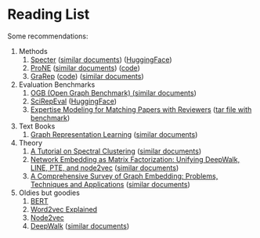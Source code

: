 # Reading List

Some recommendations:

<ol>
<li>Methods
    <ol>
    <li><a href="https://aclanthology.org/2020.acl-main.207.pdf">Specter</a> (<a href="Specter.md">similar documents</a>)
(<a href="https://huggingface.co/allenai/specter2">HuggingFace</a>)
</li>
    <li><a href="https://www.ijcai.org/proceedings/2019/0594.pdf">ProNE</a> (<a href="ProNE.md">similar documents</a>) 
(<a href="https://github.com/VHRanger/nodevectors/blob/master/nodevectors/prone.py">code</a>)</li>
    <li><a href="https://dl.acm.org/doi/10.1145/2806416.2806512">GraRep</a>
(<a href="https://github.com/VHRanger/nodevectors/blob/master/nodevectors/grarep.py">code</a>) (<a href="GraRep.md">similar documents</a>)
</li>
    </ol>
</li>
<li>Evaluation Benchmarks
    <ol>
    <li><a href="https://arxiv.org/pdf/2103.09430.pdf">OGB (Open Graph Benchmark) (<a href="OGB_Benchmarks.md">similar documents</a>)</a></li>
    <li><a href="https://arxiv.org/abs/2211.13308">SciRepEval</a> (<a href="https://huggingface.co/datasets/allenai/scirepeval">HuggingFace</a>)</li>
    <li><a href="https://people.cs.umass.edu/~mccallum/papers/expertise-kdd2007s.pdf">Expertise Modeling for Matching Papers with Reviewers</a>
(<a href="https://mimno.infosci.cornell.edu/data/nips_reviewer_data.tar.gz">tar file with benchmark</a>)
    </ol>
</li>
<li>Text Books
    <ol>
    <li><a href="https://www.cs.mcgill.ca/~wlh/grl_book/files/GRL_Book.pdf">Graph Representation Learning</a> (<a href="Graph_Learning_Book.md">similar documents</a>)</li>
    </ol>
</li>
<li>Theory
    <ol>
    <li><a href="https://arxiv.org/pdf/0711.0189.pdf">A Tutorial on Spectral Clustering</a> (<a href="Spectral_Graph_Theory.md">similar documents</a>)</li>   
    <li><a href="https://arxiv.org/pdf/1710.02971.pdf">Network Embedding as Matrix Factorization: Unifying
DeepWalk, LINE, PTE, and node2vec</a> (<a href="Unifying.md">similar documents</a>)</li>
    <li><a href="https://arxiv.org/pdf/1709.07604.pdf">A Comprehensive Survey of Graph Embedding:
Problems, Techniques and Applications</a> (<a href="Graph_Embedding_Survey.md">similar documents</a>)</li>
    </ol>
</li>
<li>Oldies but goodies
    <ol>
    <li><a href="https://aclanthology.org/N19-1423.pdf">BERT</a></li>
    <li><a href="https://arxiv.org/pdf/1402.3722.pdf">Word2vec Explained</a></li>
    <li><a href="https://cs.stanford.edu/people/jure/pubs/node2vec-kdd16.pdf">Node2vec</a></li>
    <li><a href="https://arxiv.org/pdf/1403.6652.pdf">DeepWalk</a> (<a href="DeepWalk.md">similar documents</a>)</li>
    </ol>
</li>
</ol>

